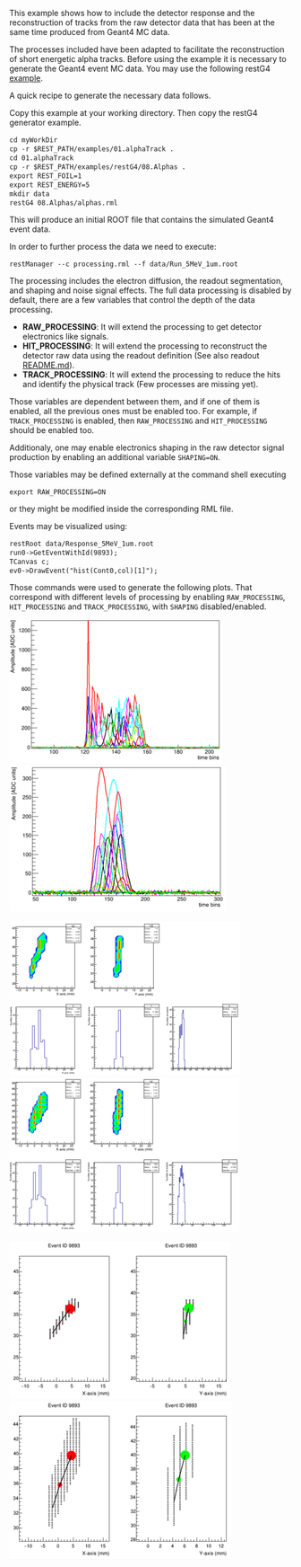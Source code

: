 This example shows how to include the detector response and the reconstruction of tracks from the raw detector data that has been at the same time produced from Geant4 MC data.

The processes included have been adapted to facilitate the reconstruction of short energetic alpha tracks. Before using the example it is necessary to generate the Geant4 event MC data. You may use the following restG4 [example](https://github.com/rest-for-physics/restG4/examples/08.Alphas).

A quick recipe to generate the necessary data follows.

Copy this example at your working directory. Then copy the restG4 generator example.

```
cd myWorkDir
cp -r $REST_PATH/examples/01.alphaTrack .
cd 01.alphaTrack
cp -r $REST_PATH/examples/restG4/08.Alphas .
export REST_FOIL=1
export REST_ENERGY=5
mkdir data
restG4 08.Alphas/alphas.rml
```

This will produce an initial ROOT file that contains the simulated Geant4 event data.

In order to further process the data we need to execute:

```
restManager --c processing.rml --f data/Run_5MeV_1um.root
```

The processing includes the electron diffusion, the readout segmentation, and shaping and noise signal effects.
The full data processing is disabled by default, there are a few variables that control the depth of the data processing.

 * **RAW_PROCESSING**: It will extend the processing to get detector electronics like signals.
 * **HIT_PROCESSING**: It will extend the processing to reconstruct the detector raw data using the readout definition (See also readout [README.md](readout/README.md)).
 * **TRACK_PROCESSING**: It will extend the processing to reduce the hits and identify the physical track (Few processes are missing yet).

Those variables are dependent between them, and if one of them is enabled, all the previous ones must be enabled too. For example, if `TRACK_PROCESSING` is enabled, then `RAW_PROCESSING` and `HIT_PROCESSING` should be enabled too.

Additionaly, one may enable electronics shaping in the raw detector signal production by enabling an additional variable `SHAPING=ON`.

Those variables may be defined externally at the command shell executing

```
export RAW_PROCESSING=ON
```

or they might be modified inside the corresponding RML file.

Events may be visualized using:

```
restRoot data/Response_5MeV_1um.root
run0->GetEventWithId(9893);
TCanvas c;
ev0->DrawEvent("hist(Cont0,col)[1]");
```

Those commands were used to generate the following plots. That correspond with different levels of processing by enabling `RAW_PROCESSING`, `HIT_PROCESSING` and `TRACK_PROCESSING`, with `SHAPING` disabled/enabled.

![rawSignal](images/rawSignal.png)
![rawSignalShaping](images/rawSignalShaping.png)

![reconstruction](images/reconstruction.png)
![reconstructionShape](images/reconstructionShaping.png)

![trackReduction](images/trackReduction.png)
![trackReductionShaping](images/trackReductionShaping.png)
